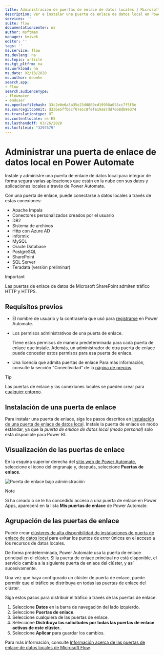 ```yaml
---
title: Administración de puertas de enlace de datos locales | Microsoft Docs
description: Ver e instalar una puerta de enlace de datos local en Power Automate.
services: ''
suite: flow
documentationcenter: na
author: msftman
manager: kvivek
editor: ''
tags: ''
ms.service: flow
ms.devlang: na
ms.topic: article
ms.tgt_pltfrm: na
ms.workload: na
ms.date: 02/13/2020
ms.author: deonhe
search.app:
- Flow
search.audienceType:
- flowmaker
- enduser
ms.openlocfilehash: 33c2e0e6a3a35e23d0889cd19908a055cc7f5f5e
ms.sourcegitcommit: d336e5ffb6cf07e5c8fefe19a87dd7668db9e074
ms.translationtype: HT
ms.contentlocale: es-ES
ms.lasthandoff: 03/26/2020
ms.locfileid: "3297679"
---
```

# <a name="manage-an-on-premises-data-gateway-in-power-automate"></a>Administrar una puerta de enlace de datos local en Power Automate


Instale y administre una puerta de enlace de datos local para integrar de forma segura varias aplicaciones que están en la nube con sus datos y aplicaciones locales a través de Power Automate.

Con una puerta de enlace, puede conectarse a datos locales a través de estas conexiones:

* Apache Impala
* Conectores personalizados creados por el usuario
* DB2
* Sistema de archivos
* Http con Azure AD
* Informix
* MySQL
* Oracle Database
* PostgreSQL
* SharePoint
* SQL Server
* Teradata (versión preliminar)

> [!IMPORTANT]
> Las puertas de enlace de datos de Microsoft SharePoint admiten tráfico HTTP y HTTPS.

## <a name="prerequisites"></a>Requisitos previos

* El nombre de usuario y la contraseña que usó para [registrarse](sign-up-sign-in.md) en Power Automate.
* Los permisos administrativos de una puerta de enlace.

  Tiene estos permisos de manera predeterminada para cada puerta de enlace que instale. Además, un administrador de otra puerta de enlace puede conceder estos permisos para esa puerta de enlace.
* Una licencia que admita puertas de enlace Para más información, consulte la sección "Conectividad" de la [página de precios](https://flow.microsoft.com/pricing/).

> [!TIP]
> Las puertas de enlace y las conexiones locales se pueden crear para [cualquier entorno](environments-overview-maker.md).

## <a name="install-a-gateway"></a>Instalación de una puerta de enlace

Para instalar una puerta de enlace, siga los pasos descritos en [Instalación de una puerta de enlace de datos local](/data-integration/gateway/service-gateway-install). Instale la puerta de enlace en modo estándar, ya que la _puerta de enlace de datos local (modo personal)_ solo está disponible para Power BI.

## <a name="view-your-gateways"></a>Visualización de las puertas de enlace

En la esquina superior derecha del [sitio web de Power Automate](https://flow.microsoft.com), seleccione el icono del engranaje y, después, seleccione **Puertas de enlace**.

![Puerta de enlace bajo administración][1]

> [!NOTE]
> Si ha creado o se le ha concedido acceso a una puerta de enlace en Power Apps, aparecerá en la lista **Mis puertas de enlace** de Power Automate.

## <a name="cluster-your-gateways"></a>Agrupación de las puertas de enlace

Puede crear [clústeres de alta disponibilidad de instalaciones de puerta de enlace de datos local](/data-integration/gateway/service-gateway-high-availability-clusters) para evitar los puntos de error únicos en el acceso a los recursos de datos locales.

De forma predeterminada, Power Automate usa la puerta de enlace principal en el clúster. Si la puerta de enlace principal no está disponible, el servicio cambia a la siguiente puerta de enlace del clúster, y así sucesivamente.

Una vez que haya configurado un clúster de puerta de enlace, puede permitir que el tráfico se distribuya en todas las puertas de enlace del clúster.

Siga estos pasos para distribuir el tráfico a través de las puertas de enlace:

1. Seleccione **Datos** en la barra de navegación del lado izquierdo.
1. Seleccione **Puertas de enlace**.
1. Seleccione cualquiera de las puertas de enlace.
1. Seleccione **Distribuya las solicitudes por todas las puertas de enlace activas de este clúster.**.
1. Seleccione **Aplicar** para guardar los cambios.

Para más información, consulte [Información acerca de las puertas de enlace de datos locales de Microsoft Flow](gateway-reference.md).

<!-- Image references -->
[1]: ./media/manage-gateway/view-gateways.png
